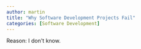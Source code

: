 ```yaml
---
author: martin
title: "Why Software Development Projects Fail"
categories: [Software Development]
---
```

Reason: I don't know.
